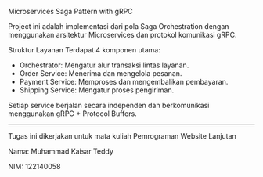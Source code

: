 Microservices Saga Pattern with gRPC

Project ini adalah implementasi dari pola Saga Orchestration dengan menggunakan arsitektur Microservices dan protokol komunikasi gRPC.

Struktur Layanan
Terdapat 4 komponen utama:

- Orchestrator: Mengatur alur transaksi lintas layanan.
- Order Service: Menerima dan mengelola pesanan.
- Payment Service: Memproses dan mengembalikan pembayaran.
- Shipping Service: Mengatur proses pengiriman.

Setiap service berjalan secara independen dan berkomunikasi menggunakan gRPC + Protocol Buffers.

---

Tugas ini dikerjakan untuk mata kuliah Pemrograman Website Lanjutan

Nama: Muhammad Kaisar Teddy

NIM: 122140058
